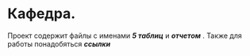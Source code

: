 #  Кафедра.
Проект содержит файлы с именами ***5 таблиц*** и ***отчетом*** . Также для работы понадобяться ***ссылки***
